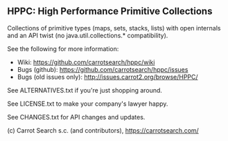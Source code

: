 HPPC: High Performance Primitive Collections
--------------------------------------------

Collections of primitive types (maps, sets, stacks, lists) 
with open internals and an API twist 
(no java.util.collections.* compatibility).

See the following for more information:
 * Wiki: https://github.com/carrotsearch/hppc/wiki
 * Bugs (github): https://github.com/carrotsearch/hppc/issues
 * Bugs (old issues only): http://issues.carrot2.org/browse/HPPC/

See ALTERNATIVES.txt if you're just shopping around.

See LICENSE.txt to make your company's lawyer happy.

See CHANGES.txt for API changes and updates.

(c) Carrot Search s.c. (and contributors), https://carrotsearch.com/
